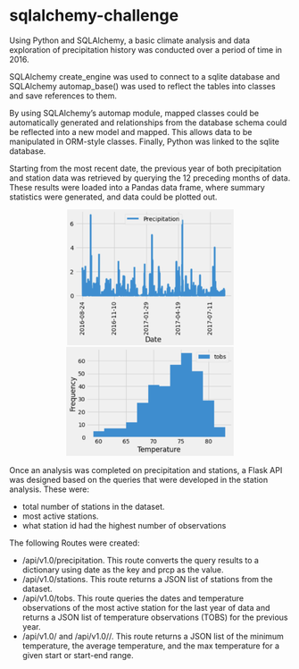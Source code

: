 # sqlalchemy-challenge

Using Python and SQLAlchemy, a basic climate analysis and data exploration of precipitation history was conducted over a period of time in 2016.  

SQLAlchemy create_engine was used to connect to a sqlite database and SQLAlchemy automap_base() was used to reflect the tables into classes and save references to them.  

By using SQLAlchemy’s automap module, mapped classes could be automatically generated and relationships from the database schema could be reflected into a new model and mapped.  This allows data to be manipulated in ORM-style classes.  Finally, Python was linked to the sqlite database.  

Starting from the most recent date, the previous year of both precipitation and station data was retrieved by querying the 12 preceding months of data.  These results were loaded into a Pandas data frame, where summary statistics were generated, and data could be plotted out.

<p float="left" align="center">
  <img src="images/precip_hist.png" width="300" />
  <img src="images/temp_hist.png" width="300" /> 
</p>

Once an analysis was completed on precipitation and stations, a Flask API was designed based on the queries that were developed in the station analysis.  These were:

- total number of stations in the dataset.
- most active stations.
- what station id had the highest number of observations

The following Routes were created:
- /api/v1.0/precipitation.  This route converts the query results to a dictionary using date as the key and prcp as the value.
- /api/v1.0/stations.  This route returns a JSON list of stations from the dataset.
- /api/v1.0/tobs.  This route queries the dates and temperature observations of the most active station for the last year of data and returns a JSON list of temperature observations (TOBS) for the previous year.
- /api/v1.0/<start> and /api/v1.0/<start>/<end>.  This route returns a JSON list of the minimum temperature, the average temperature, and the max temperature for a given start or start-end range.

